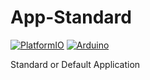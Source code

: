 # App-Standard

[![PlatformIO](https://github.com/domino4com/App-Standard/actions/workflows/platformio.yml/badge.svg)](https://github.com/domino4com/App-Standard/actions/workflows/platformio.yml)
[![Arduino](https://github.com/domino4com/App-Standard/actions/workflows/arduino.yml/badge.svg)](https://github.com/domino4com/App-Standard/actions/workflows/arduino.yml)


Standard or Default Application
